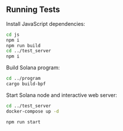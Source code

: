 
## Running Tests

Install JavaScript dependencies:

```bash
cd js
npm i
npm run build
cd ../test_server
npm i
```

Build Solana program:

```bash
cd ../program
cargo build-bpf
```

Start Solana node and interactive web server:

```bash
cd ../test_server
docker-compose up -d

npm run start
```